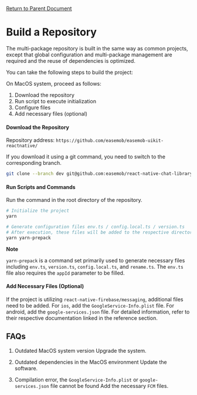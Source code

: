 [Return to Parent Document](./index.en.md)

# Build a Repository

The multi-package repository is built in the same way as common projects, except that global configuration and multi-package management are required and the reuse of dependencies is optimized.

You can take the following steps to build the project:

On MacOS system, proceed as follows:

1. Download the repository
2. Run script to execute initialization
3. Configure files
4. Add necessary files (optional)

#### Download the Repository

Repository address: `https://github.com/easemob/easemob-uikit-reactnative/`

If you download it using a git command, you need to switch to the corresponding branch.

```sh
git clone --branch dev git@github.com:easemob/react-native-chat-library.git
```

#### Run Scripts and Commands

Run the command in the root directory of the repository.

```sh
# Initialize the project
yarn

# Generate configuration files env.ts / config.local.ts / version.ts
# After execution, these files will be added to the respective directories. If they are not added, please find the reason or add them manually.
yarn yarn-prepack
```

**Note**

`yarn-prepack` is a command set primarily used to generate necessary files including `env.ts`, `version.ts`, `config.local.ts`, and `rename.ts`. The `env.ts` file also requires the `appId` parameter to be filled.

#### Add Necessary Files (Optional)

If the project is utilizing `react-native-firebase/messaging`, additional files need to be added. For `ios`, add the `GoogleService-Info.plist` file. For android, add the `google-services.json` file. For detailed information, refer to their respective documentation linked in the reference section.

## FAQs

1. Outdated MacOS system version
   Upgrade the system.

2. Outdated dependencies in the MacOS environment
   Update the software.
3. Compilation error, the `GoogleService-Info.plist` or `google-services.json` file cannot be found
   Add the necessary `FCM` files.
